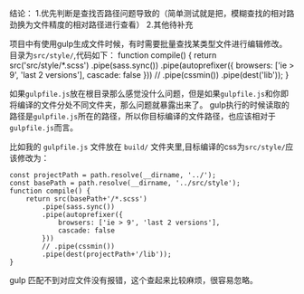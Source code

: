 结论：
  1.优先判断是查找否路径问题导致的（简单测试就是把，模糊查找的相对路劲换为文件精度的相对路径进行查看）
  2.其他待补充

项目中有使用gulp生成文件时候，有时需要批量查找某类型文件进行编辑修改。目录为`src/style/`,代码如下：
    function compile() {
        return src('src/style/*.scss')
            .pipe(sass.sync())
            .pipe(autoprefixer({
                browsers: ['ie > 9', 'last 2 versions'],
                cascade: false
            }))
            // .pipe(cssmin())
            .pipe(dest('lib'));
    }
    
    
 如果`gulpfile.js`放在根目录那么感觉没什么问题，但是如果`gulpfile.js`和你即将编译的文件分处不同文件夹，那么问题就暴露出来了。
 gulp执行的时候读取的路径是`gulpfile.js`所在的路径，所以你目标编译的文件路径，也应该相对于`gulpfile.js`而言。
  
 比如我的 `gulpfile.js` 文件放在 `build/` 文件夹里,目标编译的css为`src/style/`应该修改为：
 
    const projectPath = path.resolve(__dirname, '../');
    const basePath = path.resolve(__dirname, '../src/style');
    function compile() {
        return src(basePath+'/*.scss')
            .pipe(sass.sync())
            .pipe(autoprefixer({
                browsers: ['ie > 9', 'last 2 versions'],
                cascade: false
            }))
            // .pipe(cssmin())
            .pipe(dest(projectPath+'/lib'));
    }
    
  gulp 匹配不到对应文件没有报错，这个查起来比较麻烦，很容易忽略。
